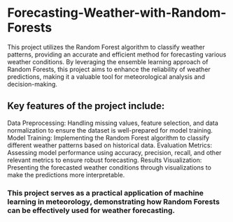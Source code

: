 # **Forecasting-Weather-with-Random-Forests**

This project utilizes the Random Forest algorithm to classify weather patterns, providing an accurate and efficient method for forecasting various weather conditions. By leveraging the ensemble learning approach of Random Forests, this project aims to enhance the reliability of weather predictions, making it a valuable tool for meteorological analysis and decision-making.

## **Key features of the project include:**

Data Preprocessing: Handling missing values, feature selection, and data normalization to ensure the dataset is well-prepared for model training.
Model Training: Implementing the Random Forest algorithm to classify different weather patterns based on historical data.
Evaluation Metrics: Assessing model performance using accuracy, precision, recall, and other relevant metrics to ensure robust forecasting.
Results Visualization: Presenting the forecasted weather conditions through visualizations to make the predictions more interpretable.

### This project serves as a practical application of machine learning in meteorology, demonstrating how Random Forests can be effectively used for weather forecasting.
